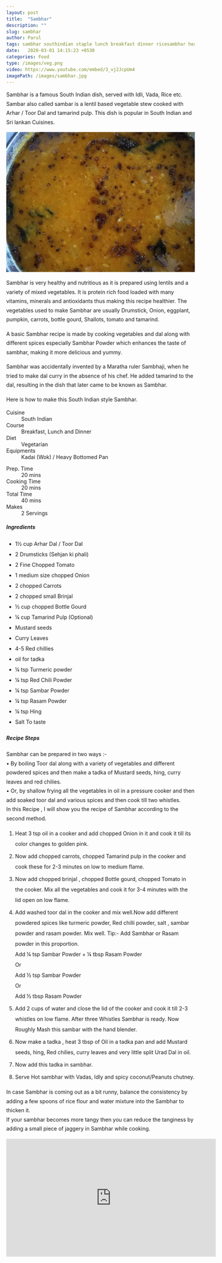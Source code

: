 ```yaml
---
layout: post
title:  "Sambhar"
description: ""
slug: sambhar
author: Parul
tags: sambhar southindian staple lunch breakfast dinner ricesambhar healthy idlisambhar dosasambhar vadasambhar vegetable lentil stew mildspicy foodyindianmom protein richfood mixedvegetables tadka indian recipe popular srilankan cuisines arhardal toordal tastysambhar homestyle delicious
date:   2020-03-01 14:15:23 +0530
categories: Food
type: /images/veg.png
video: https://www.youtube.com/embed/3_vj2JcpUm4
imagePath: /images/sambhar.jpg
---
```

<p class="text-justify" style="line-height: 175%;">
Sambhar is a famous South Indian dish, served with Idli, Vada, Rice etc. Sambar also called sambar is a lentil based vegetable stew cooked with Arhar / Toor Dal and tamarind pulp. This dish is popular in South Indian and Sri lankan Cuisines.
</p>

<div class="row">
    <div class="col-md-12"><img src="../images/sambhar.jpg" alt="" class="rounded img-fluid mb-2"></div>
</div>

<p class="text-justify" style="line-height: 175%;">
Sambhar is very healthy and nutritious as it is prepared using lentils and a variety of mixed vegetables. It is protein rich food loaded with many vitamins, minerals  and antioxidants thus making this recipe healthier. The vegetables used to make Sambhar are usually Drumstick,  Onion, eggplant, pumpkin, carrots, bottle gourd, Shallots, tomato and tamarind.
</p>

<p class="text-justify" style="line-height: 175%;">
A basic Sambhar recipe is made by cooking vegetables and dal along with different spices especially Sambhar Powder which enhances the taste of sambhar, making it more delicious and yummy.
</p>

<p class="text-justify" style="line-height: 175%;">
Sambhar was accidentally invented by a Maratha ruler Sambhaji, when he tried to make dal curry in the absence of his chef. He added tamarind to the dal, resulting in the dish that later came to be known as Sambhar.
</p>

<p class="text-justify" style="line-height: 175%;">
Here is how to make this South Indian style Sambhar.
</p>

<div class="row">
    <div class="col-md-6">
        <dl class="row">
            <dt class="col-sm-4">Cuisine</dt><dd class="col-sm-7">South Indian</dd>
            <dt class="col-sm-4">Course</dt><dd class="col-sm-7">Breakfast, Lunch and Dinner</dd>
            <dt class="col-sm-4">Diet</dt><dd class="col-sm-7">Vegetarian</dd>
            <dt class="col-sm-4">Equipments</dt><dd class="col-sm-7">Kadai (Wok) / Heavy Bottomed Pan</dd>
        </dl>
    </div>
    <div class="col-md-6">
        <dl class="row">
            <dt class="col-sm-5">Prep. Time</dt><dd class="col-sm-7">20 mins</dd>
            <dt class="col-sm-5">Cooking Time</dt><dd class="col-sm-7">20 mins</dd>
            <dt class="col-sm-5">Total Time</dt><dd class="col-sm-7">40 mins</dd>
            <dt class="col-sm-5">Makes</dt><dd class="col-sm-7">2 Servings</dd>
        </dl>
    </div>
</div>

<section>
    <div class="recipe-section-divider"></div>
    <div class="row" id="ingredients">
        <div class="col-md-12"><h5 class="font-weight-bold">Ingredients</h5></div>
    </div>
    <div class="row">
        <div class="col-md-12">            
            <ul style="line-height: 200%">
                <li>1½ cup Arhar Dal / Toor Dal</li>
                <li>2 Drumsticks (Sehjan ki phali)</li>
                <li>2 Fine Chopped Tomato</li>
                <li>1 medium size chopped Onion</li>
                <li>2  chopped Carrots</li>
                <li>2 chopped small Brinjal</li>
                <li>½ cup chopped Bottle Gourd</li>
                <li>¼ cup  Tamarind Pulp (Optional)</li>
                <li>Mustard seeds</li>
                <li>Curry Leaves</li><li>4-5 Red chillies</li>
                <li>oil for tadka</li>
                <li>¼ tsp Turmeric powder</li>
                <li>¼ tsp Red Chili Powder</li>
                <li>¼ tsp Sambar Powder</li>
                <li>¼ tsp Rasam Powder</li>
                <li>¼ tsp Hing</li>
                <li>Salt To taste</li>
            </ul>
        </div>
    </div>
</section>
<div class="recipe-section-divider"></div>
<div class="row" id="recipe">
        <div class="col-md-12"><h5 class="font-weight-bold">Recipe Steps</h5></div>
    </div>
<div class="row">
    <div class="col-md-12">
        <p class="text-justify" style="line-height: 175%;">
            Sambhar can be prepared in two ways :-<br>
            &bull; By boiling Toor dal along with a variety of vegetables and  different powdered spices and then make a tadka of Mustard seeds, hing, curry leaves and red chilies.<br>
            &bull; Or, by shallow frying all the vegetables in oil in a pressure cooker and then add soaked toor dal and various spices and then cook till two whistles.<br>
            In this Recipe , I will show you the recipe of Sambhar according to the second method.
        </p>
        <ol class="text-justify" style="line-height: 200%">
            <li style="margin-bottom:5px;">Heat 3 tsp oil in a cooker and add chopped Onion in it and cook it till its color changes to golden pink.</li>
<li style="margin-bottom:5px;">Now add chopped carrots, chopped Tamarind pulp  in the cooker and cook these for 2-3 minutes on low to medium flame.</li>
<li style="margin-bottom:5px;">Now add chopped brinjal , chopped Bottle gourd, chopped Tomato in the cooker. Mix all the vegetables and cook it for 3-4 minutes with the lid open on low flame.</li>
<li style="margin-bottom:5px;">Add washed toor dal in the cooker and mix well.Now add different powdered spices like turmeric powder, Red chilli powder, salt , sambar powder and rasam powder. Mix well. Tip:-  Add Sambhar or Rasam powder in this proportion.<br>
                Add ¼ tsp Sambar Powder + ¼ tbsp Rasam Powder<br>
                Or<br>
                Add ½ tsp Sambar Powder<br>
                Or<br>
                Add ½ tbsp Rasam Powder</li>
<li style="margin-bottom:5px;">Add 2  cups of water and close the lid of the cooker and cook it till 2-3 whistles on low flame. After three Whistles Sambhar is ready. Now Roughly Mash this sambar with the hand blender.</li>
<li style="margin-bottom:5px;">Now make a  tadka , heat 3 tbsp of Oil in a tadka pan and add Mustard seeds, hing, Red chilies, curry leaves and very little split Urad Dal in oil.</li>
<li style="margin-bottom:5px;">Now add this tadka in  sambhar.</li>
<li style="margin-bottom:5px;">Serve Hot sambhar with Vadas, Idly  and spicy  coconut/Peanuts chutney.</li>
        </ol>
        <p class="text-justify" style="line-height: 175%;">
            <i class="fas fa-lightbulb"></i> In case Sambhar is coming out as a bit runny, balance the consistency by adding a few spoons of rice flour and water mixture into the Sambhar to thicken it.
            <br>
            <i class="fas fa-lightbulb"></i> If your sambhar becomes more tangy then you can reduce the tanginess by adding a small piece of jaggery in Sambhar while cooking.
        </p>
    </div>
</div>
<div class="row" id="video">
    <div class="col-md-12">
        <div class="embed-responsive embed-responsive-16by9">
            <iframe width="560" height="315" src="https://www.youtube.com/embed/3_vj2JcpUm4" frameborder="0" allow="accelerometer; autoplay; encrypted-media; gyroscope; picture-in-picture" allowfullscreen></iframe>
        </div>
    </div>
</div>
<br>